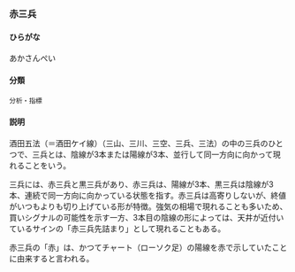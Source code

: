 <div style="display:none;">

## [あ行](securities-terms?id=あ行)

</div>

### 赤三兵

#### ひらがな

あかさんぺい

#### 分類

`分析・指標`

#### 説明

酒田五法（＝酒田ケイ線）（三山、三川、三空、三兵、三法）の中の三兵のひとつで、三兵とは、陰線が3本または陽線が3本、並行して同一方向に向かって現れることをいう。
 
三兵には、赤三兵と黒三兵があり、赤三兵は、陽線が3本、黒三兵は陰線が3本、連続で同一方向に向かっている状態を指す。赤三兵は高寄りしないが、終値がいつもよりも切り上げている形が特徴。強気の相場で現れることも多いため、買いシグナルの可能性を示す一方、3本目の陰線の形によっては、天井が近付いているサインの「赤三兵先詰まり」として現れることもある。
 
赤三兵の「赤」は、かつてチャート（ローソク足）の陽線を赤で示していたことに由来すると言われる。

<div style="display:none;">

## [か行](securities-terms?id=か行)
## [さ行](securities-terms?id=さ行)
## [た行](securities-terms?id=た行)
## [な行](securities-terms?id=な行)
## [は行](securities-terms?id=は行)
## [ま行](securities-terms?id=ま行)
## [や行](securities-terms?id=や行)
## [ら行](securities-terms?id=ら行)
## [わ行](securities-terms?id=わ行)
## [英数字・記号](securities-terms?id=英数字・記号)

</div>

